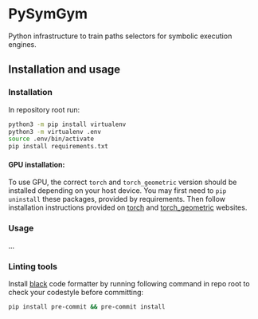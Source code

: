 # PySymGym
Python infrastructure to train paths selectors for symbolic execution engines.


## Installation and usage

### Installation

In repository root run:
```bash
python3 -m pip install virtualenv
python3 -m virtualenv .env
source .env/bin/activate
pip install requirements.txt
```

#### GPU installation:

To use GPU, the correct `torch` and `torch_geometric` version should be installed depending on your host device. You may first need to `pip uninstall` these packages, provided by requirements.
Then follow installation instructions provided on [torch](https://pytorch.org/get-started/locally/) and [torch_geometric](https://pytorch-geometric.readthedocs.io/en/stable/install/installation.html#installation-from-wheels) websites.

### Usage

...

### Linting tools

Install [black](https://github.com/psf/black) code formatter by running following command in repo root to check your codestyle before committing:
```bash
pip install pre-commit && pre-commit install
```


